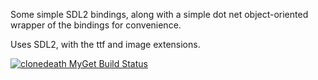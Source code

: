 Some simple SDL2 bindings, along with a simple dot net object-oriented wrapper of the bindings for convenience.

Uses SDL2, with the ttf and image extensions.

[![clonedeath MyGet Build Status](https://www.myget.org/BuildSource/Badge/clonedeath?identifier=27afbdab-3eae-4a59-a842-3e1669f7612a)](https://www.myget.org/)